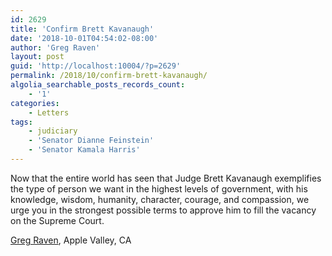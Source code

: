 ```yaml
---
id: 2629
title: 'Confirm Brett Kavanaugh'
date: '2018-10-01T04:54:02-08:00'
author: 'Greg Raven'
layout: post
guid: 'http://localhost:10004/?p=2629'
permalink: /2018/10/confirm-brett-kavanaugh/
algolia_searchable_posts_records_count:
    - '1'
categories:
    - Letters
tags:
    - judiciary
    - 'Senator Dianne Feinstein'
    - 'Senator Kamala Harris'
---
```


Now that the entire world has seen that Judge Brett Kavanaugh exemplifies the type of person we want in the highest levels of government, with his knowledge, wisdom, humanity, character, courage, and compassion, we urge you in the strongest possible terms to approve him to fill the vacancy on the Supreme Court.

[Greg Raven](https://www.gregraven.org), Apple Valley, CA